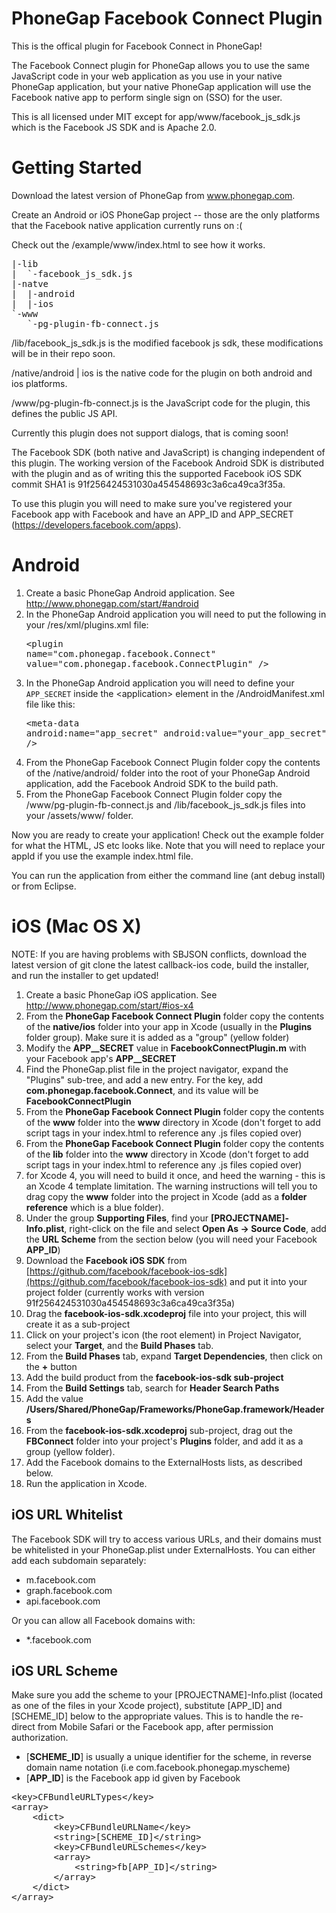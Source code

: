 PhoneGap Facebook Connect Plugin
================================

This is the offical plugin for Facebook Connect in PhoneGap!

The Facebook Connect plugin for PhoneGap allows you to use the same JavaScript code in your web application as you 
use in your native PhoneGap application, but your native PhoneGap application will use the Facebook native app to 
perform single sign on (SSO) for the user.

This is all licensed under MIT except for app/www/facebook_js_sdk.js which is the Facebook JS SDK and is Apache 2.0.


Getting Started
===============

Download the latest version of PhoneGap from www.phonegap.com.

Create an Android or iOS PhoneGap project -- those are the only platforms that the Facebook native application 
currently runs on :(

Check out the /example/www/index.html to see how it works.

<pre>
|-lib
|  `-facebook_js_sdk.js
|-natve
|  |-android
|  |-ios
`-www
   `-pg-plugin-fb-connect.js
</pre>

/lib/facebook_js_sdk.js is the modified facebook js sdk, these modifications will be in their repo soon.

/native/android | ios is the native code for the plugin on both android and ios platforms.

/www/pg-plugin-fb-connect.js is the JavaScript code for the plugin, this defines the public JS API.

Currently this plugin does not support dialogs, that is coming soon!

The Facebook SDK (both native and JavaScript) is changing independent of this plugin. The working version of the Facebook Android SDK is distributed with the plugin and as of writing this the supported Facebook iOS SDK commit SHA1 is 91f256424531030a454548693c3a6ca49ca3f35a.

To use this plugin you will need to make sure you've registered your Facebook app with Facebook and have an APP_ID and APP_SECRET (https://developers.facebook.com/apps).


Android
===============

1. Create a basic PhoneGap Android application. See http://www.phonegap.com/start/#android
2. In the PhoneGap Android application you will need to put the following in your /res/xml/plugins.xml file: <pre>&lt;plugin name="com.phonegap.facebook.Connect" value="com.phonegap.facebook.ConnectPlugin" /&gt;</pre>
3. In the PhoneGap Android application you will need to define your `APP_SECRET` inside the &lt;application&gt; element in the /AndroidManifest.xml file like this: <pre>&lt;meta-data android:name="app_secret" android:value="your_app_secret" /&gt;</pre>
4. From the PhoneGap Facebook Connect Plugin folder copy the contents of the /native/android/ folder into the root of your PhoneGap Android application, add the Facebook Android SDK to the build path.
5. From the PhoneGap Facebook Connect Plugin folder copy the /www/pg-plugin-fb-connect.js and /lib/facebook_js_sdk.js files into your /assets/www/ folder.

Now you are ready to create your application! Check out the example folder for what the HTML, JS etc looks like. Note that you will need to replace your appId if you use the example index.html file.

You can run the application from either the command line (ant debug install) or from Eclipse.


iOS (Mac OS X)
===============

NOTE: If you are having problems with SBJSON conflicts, download the latest version of git clone the latest callback-ios code, build the installer, and run the installer to get updated!

1. Create a basic PhoneGap iOS application. See http://www.phonegap.com/start/#ios-x4
2. From the **PhoneGap Facebook Connect Plugin** folder copy the contents of the **native/ios** folder into your app in Xcode (usually in the **Plugins** folder group). Make sure it is added as a "group" (yellow folder)
3. Modify the **APP__SECRET** value in **FacebookConnectPlugin.m** with your Facebook app's **APP__SECRET**
4. Find the PhoneGap.plist file in the project navigator, expand the "Plugins" sub-tree, and add a new entry. For the key, add **com.phonegap.facebook.Connect**, and its value will be **FacebookConnectPlugin**
5. From the **PhoneGap Facebook Connect Plugin** folder copy the contents of the **www** folder into the **www** directory in Xcode (don't forget to add script tags in your index.html to reference any .js files copied over)
6. From the **PhoneGap Facebook Connect Plugin** folder copy the contents of the **lib** folder into the **www** directory in Xcode (don't forget to add script tags in your index.html to reference any .js files copied over)
7. for Xcode 4, you will need to build it once, and heed the warning - this is an Xcode 4 template limitation. The warning instructions will tell you to drag copy the **www** folder into the project in Xcode (add as a **folder reference** which is a blue folder).
8. Under the group **Supporting Files**, find your **[PROJECTNAME]-Info.plist**, right-click on the file and select **Open As -> Source Code**, add the **URL Scheme** from the section below (you will need your Facebook **APP_ID**)
9. Download the **Facebook iOS SDK** from [https://github.com/facebook/facebook-ios-sdk](https://github.com/facebook/facebook-ios-sdk) and put it into your project folder (currently works with version 91f256424531030a454548693c3a6ca49ca3f35a)
10. Drag the **facebook-ios-sdk.xcodeproj** file into your project, this will create it as a sub-project
11. Click on your project's icon (the root element) in Project Navigator, select your **Target**, and the **Build Phases** tab.
12. From the **Build Phases** tab, expand **Target Dependencies**, then click on the **+** button
13. Add the build product from the **facebook-ios-sdk sub-project**
14. From the **Build Settings** tab, search for **Header Search Paths**
15. Add the value **/Users/Shared/PhoneGap/Frameworks/PhoneGap.framework/Headers**
16. From the **facebook-ios-sdk.xcodeproj** sub-project, drag out the **FBConnect** folder into your project's **Plugins** folder, and add it as a group (yellow folder).
17. Add the Facebook domains to the ExternalHosts lists, as described below.
18. Run the application in Xcode.


iOS URL Whitelist
-----------

The Facebook SDK will try to access various URLs, and their domains must be whitelisted in your PhoneGap.plist under ExternalHosts.
You can either add each subdomain separately:

* m.facebook.com
* graph.facebook.com
* api.facebook.com

Or you can allow all Facebook domains with:
* *.facebook.com

iOS URL Scheme
-----------

Make sure you add the scheme to your [PROJECTNAME]-Info.plist (located as one of the files in your Xcode project), substitute [APP_ID] and [SCHEME_ID] below to the appropriate values. This is to handle the re-direct from Mobile Safari or the Facebook app, after permission authorization.

* [**SCHEME_ID**] is usually a unique identifier for the scheme, in reverse domain name notation (i.e com.facebook.phonegap.myscheme)
* [**APP_ID**] is the Facebook app id given by Facebook

<pre>
&lt;key&gt;CFBundleURLTypes&lt;/key&gt;
&lt;array&gt;
	&lt;dict&gt;
		&lt;key&gt;CFBundleURLName&lt;/key&gt;
		&lt;string&gt;[SCHEME_ID]&lt;/string&gt;
		&lt;key&gt;CFBundleURLSchemes&lt;/key&gt;
		&lt;array&gt;
			&lt;string&gt;fb[APP_ID]&lt;/string&gt;
		&lt;/array&gt;
	&lt;/dict&gt;
&lt;/array&gt;
</pre>
